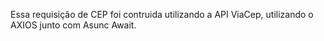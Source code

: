 Essa requisição de CEP foi contruida utilizando a API ViaCep, utilizando o AXIOS junto com Asunc Await.